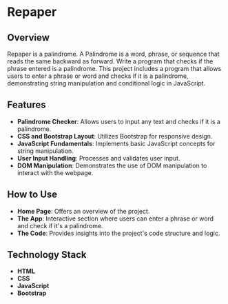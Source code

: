 # Repaper

## Overview
Repaper is a palindrome. A Palindrome is a word, phrase, or sequence that reads the same backward as forward. Write a program that checks if the phrase entered is a palindrome. This project includes a program that allows users to enter a phrase or word and checks if it is a palindrome, demonstrating string manipulation and conditional logic in JavaScript.

## Features
- **Palindrome Checker**: Allows users to input any text and checks if it is a palindrome.
- **CSS and Bootstrap Layout**: Utilizes Bootstrap for responsive design.
- **JavaScript Fundamentals**: Implements basic JavaScript concepts for string manipulation.
- **User Input Handling**: Processes and validates user input.
- **DOM Manipulation**: Demonstrates the use of DOM manipulation to interact with the webpage.

## How to Use
- **Home Page**: Offers an overview of the project. 
- **The App**: Interactive section where users can enter a phrase or word and check if it's a palindrome. 
- **The Code**: Provides insights into the project's code structure and logic.

## Technology Stack
- **HTML**
- **CSS**
- **JavaScript**
- **Bootstrap**

